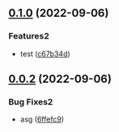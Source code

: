 ## [0.1.0](https://github.com/andreilg/supreme-system/compare/v0.0.2...v0.1.0) (2022-09-06)


### Features2

* test ([c67b34d](https://github.com/andreilg/supreme-system/commit/c67b34de3e5a0a518d5727ca93d6a8cffca887e0))

## [0.0.2](https://github.com/andreilg/supreme-system/compare/6ffefc9553e30d8a71a4fa2dd4205a2e785fae4b...v0.0.2) (2022-09-06)


### Bug Fixes2

* asg ([6ffefc9](https://github.com/andreilg/supreme-system/commit/6ffefc9553e30d8a71a4fa2dd4205a2e785fae4b))

